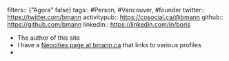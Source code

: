 ---
---

filters:: {"Agora" false}
tags:: #Person, #Vancouver, #founder
twitter:: https://twitter.com/bmann
activitypub:: https://cosocial.ca/@bmann
github:: https://github.com/bmann
linkedin:: https://linkedin.com/in/boris

- The author of this site
- I have a [Neocities page at bmann.ca](https://bmann.ca) that links to various profiles
-
